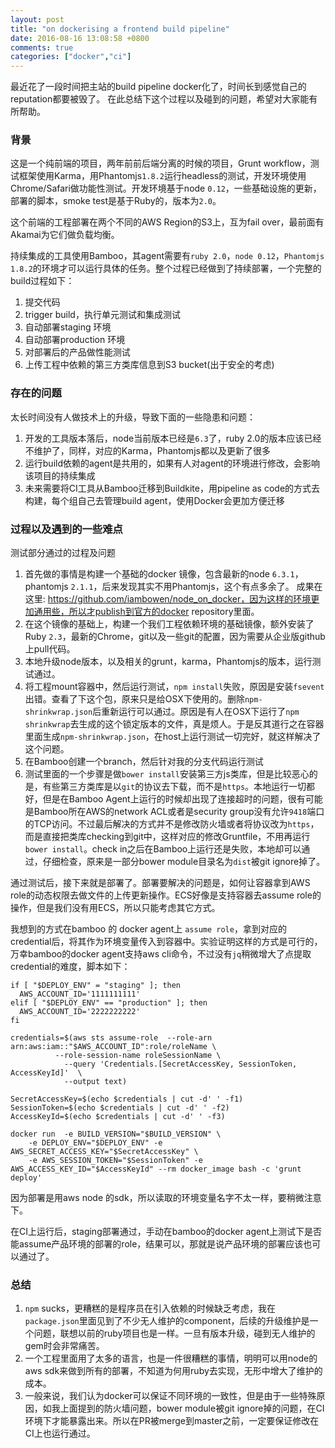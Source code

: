 ```yaml
---
layout: post
title: "on dockerising a frontend build pipeline"
date: 2016-08-16 13:08:58 +0800
comments: true
categories: ["docker","ci"]
---
```

最近花了一段时间把主站的build pipeline docker化了，时间长到感觉自己的reputation都要被毁了。
在此总结下这个过程以及碰到的问题，希望对大家能有所帮助。

### 背景
这是一个纯前端的项目，两年前前后端分离的时候的项目，Grunt workflow，测试框架使用Karma，用Phantomjs`1.8.2`运行headless的测试，开发环境使用Chrome/Safari做功能性测试。开发环境基于node `0.12`，一些基础设施的更新，部署的脚本，smoke test是基于Ruby的，版本为`2.0`。

这个前端的工程部署在两个不同的AWS Region的S3上，互为fail over，最前面有Akamai为它们做负载均衡。

持续集成的工具使用Bamboo，其agent需要有`ruby 2.0`，`node 0.12`，`Phantomjs 1.8.2`的环境才可以运行具体的任务。整个过程已经做到了持续部署，一个完整的build过程如下：

1. 提交代码
2. trigger build，执行单元测试和集成测试
3. 自动部署staging 环境
4. 自动部署production 环境
5. 对部署后的产品做性能测试
6. 上传工程中依赖的第三方类库信息到S3 bucket(出于安全的考虑)

### 存在的问题
太长时间没有人做技术上的升级，导致下面的一些隐患和问题：
1. 开发的工具版本落后，node当前版本已经是`6.3`了，ruby 2.0的版本应该已经不维护了，同样，对应的Karma，Phantomjs都以及更新了很多
2. 运行build依赖的agent是共用的，如果有人对agent的环境进行修改，会影响该项目的持续集成
3. 未来需要将CI工具从Bamboo迁移到Buildkite，用pipeline as code的方式去构建，每个组自己去管理build agent，使用Docker会更加方便迁移

### 过程以及遇到的一些难点

测试部分通过的过程及问题
1. 首先做的事情是构建一个基础的docker 镜像，包含最新的node `6.3.1`，phantomjs `2.1.1`，后来发现其实不用Phantomjs，这个有点多余了。 成果在这里: https://github.com/iambowen/node_on_docker，因为这样的环境更加通用些，所以才publish到官方的docker repository里面。
2. 在这个镜像的基础上，构建一个我们工程依赖环境的基础镜像，额外安装了Ruby `2.3`，最新的Chrome，git以及一些git的配置，因为需要从企业版github上pull代码。
3. 本地升级node版本，以及相关的grunt，karma，Phantomjs的版本，运行测试通过。
4. 将工程mount容器中，然后运行测试，`npm install`失败，原因是安装`fsevent`出错。查看了下这个包，原来只是给OSX下使用的。删除`npm-shrinkwrap.json`后重新运行可以通过。原因是有人在OSX下运行了`npm shrinkwrap`去生成的这个锁定版本的文件，真是烦人。于是反其道行之在容器里面生成`npm-shrinkwrap.json`，在host上运行测试一切完好，就这样解决了这个问题。
5. 在Bamboo创建一个branch，然后针对我的分支代码运行测试
6. 测试里面的一个步骤是做`bower install`安装第三方js类库，但是比较恶心的是，有些第三方类库是以`git`的协议去下载，而不是`https`。本地运行一切都好，但是在Bamboo Agent上运行的时候却出现了连接超时的问题，很有可能是Bamboo所在AWS的network ACL或者是security group没有允许`9418`端口的TCP访问。不过最后解决的方式并不是修改防火墙或者将协议改为`https`，而是直接把类库checking到git中，这样对应的修改Gruntfile，不用再运行`bower install`。check in之后在Bamboo上运行还是失败，本地却可以通过，仔细检查，原来是一部分bower module目录名为`dist`被git ignore掉了。

通过测试后，接下来就是部署了。部署要解决的问题是，如何让容器拿到AWS role的动态权限去做文件的上传更新操作。ECS好像是支持容器去assume role的操作，但是我们没有用ECS，所以只能考虑其它方式。

我想到的方式在bamboo 的 docker agent上 `assume role`，拿到对应的credential后，将其作为环境变量传入到容器中。实验证明这样的方式是可行的，万幸bamboo的docker agent支持aws cli命令，不过没有`jq`稍微增大了点提取credential的难度，脚本如下：

```
if [ "$DEPLOY_ENV" = "staging" ]; then
  AWS_ACCOUNT_ID='1111111111'
elif [ "$DEPLOY_ENV" == "production" ]; then
  AWS_ACCOUNT_ID='2222222222'
fi

credentials=$(aws sts assume-role  --role-arn       arn:aws:iam::"$AWS_ACCOUNT_ID":role/roleName \
          --role-session-name roleSessionName \
            --query 'Credentials.[SecretAccessKey, SessionToken, AccessKeyId]'  \
            --output text)

SecretAccessKey=$(echo $credentials | cut -d' ' -f1)
SessionToken=$(echo $credentials | cut -d' ' -f2)
AccessKeyId=$(echo $credentials | cut -d' ' -f3)

docker run  -e BUILD_VERSION="$BUILD_VERSION" \
    -e DEPLOY_ENV="$DEPLOY_ENV" -e AWS_SECRET_ACCESS_KEY="$SecretAccessKey" \
    -e AWS_SESSION_TOKEN="$SessionToken" -e AWS_ACCESS_KEY_ID="$AccessKeyId" --rm docker_image bash -c 'grunt deploy'
```
因为部署是用aws node 的sdk，所以读取的环境变量名字不太一样，要稍微注意下。

在CI上运行后，staging部署通过，手动在bamboo的docker agent上测试下是否能assume产品环境的部署的role，结果可以，那就是说产品环境的部署应该也可以通过了。

### 总结
1. `npm` sucks，更糟糕的是程序员在引入依赖的时候缺乏考虑，我在`package.json`里面见到了不少无人维护的component，后续的升级维护是一个问题，联想以前的ruby项目也是一样。一旦有版本升级，碰到无人维护的gem时会非常痛苦。
2. 一个工程里面用了太多的语言，也是一件很糟糕的事情，明明可以用node的aws sdk来做到所有的部署，不知道为何用ruby去实现，无形中增大了维护的成本。
3. 一般来说，我们认为docker可以保证不同环境的一致性，但是由于一些特殊原因，如我上面提到的防火墙问题，bower module被git ignore掉的问题，在CI环境下才能暴露出来。所以在PR被merge到master之前，一定要保证修改在CI上也运行通过。

